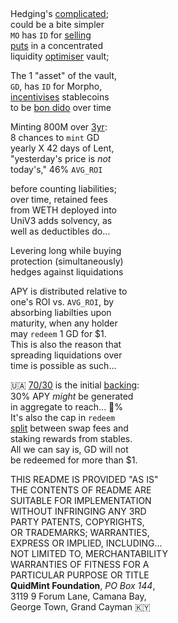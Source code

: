
## 

Hedging's [complicated](https://x.com/0xLouisT/status/1827953646304121228);  
could be a bite simpler  
`MO` has `ID` for [selling  
 puts](https://x.com/futurenomics/status/1766173245949014373) in a concentrated  
liquidity [optimiser](https://x.com/guil_lambert/status/1772423853316219051) vault;  

The 1 "asset" of the vault,    
`GD`, has `ID` for Morpho,  
[incentivises](https://ethercalc.net/qe4b2gbfmxwl/view) stablecoins  
to be [bon dido](https://www.investopedia.com/terms/z/zero-couponbond.asp) over time

Minting 800M over [3yr](https://x.com/lex_node/status/1861032489411588140):  
8 chances  to `mint` GD  
yearly X 42 days of Lent,  
"yesterday's price is *not*  
today's," 46% `AVG_ROI`  

before counting liabilities;    
over time, retained fees  
from WETH deployed into  
UniV3 adds solvency, as  
well as deductibles do...  

Levering long while buying     
protection (simultaneously)  
hedges against liquidations  

APY is distributed relative to  
one's ROI vs. `AVG_ROI`, by    
absorbing liabilties upon  
maturity, when any holder  
may `redeem` 1 GD for $1.  
This is also the reason that  
spreading liquidations over  
time is possible as such...   
		
🇺🇦 [70/30](https://x.com/QuidMint/status/1863365053996552412) is the initial [backing](https://github.com/QuidLabs/IMO/blob/main/src/MOulinette.sol#L161):  
30% APY *might* be generated  
in aggregate to reach... 💯%  
It's also the cap in `redeem`  
[split](https://x.com/QuidMint/status/1863257152481108154) between swap fees and   
staking rewards from stables.  
All we can say is, GD will not    
be redeemed for more than $1.  

THIS README IS PROVIDED "AS IS"   
THE CONTENTS OF README ARE  
SUITABLE FOR IMPLEMENTATION  
WITHOUT INFRINGING ANY 3RD  
PARTY PATENTS, COPYRIGHTS,  
OR TRADEMARKS; WARRANTIES,  
EXPRESS OR IMPLIED, INCLUDING...  
NOT LIMITED TO, MERCHANTABILITY  
WARRANTIES OF FITNESS FOR A  
PARTICULAR PURPOSE OR TITLE  
**QuidMint Foundation**, *PO Box 144*,  
3119 9 Forum Lane, Camana Bay,  
George Town, Grand Cayman 🇰🇾  
